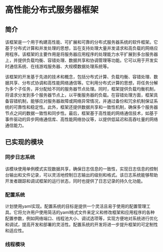 # 高性能分布式服务器框架

## 简介

该框架是一个用于构建高性能、可扩展和可靠的分布式服务器系统的软件框架。它基于分布式计算和并发处理的思想，旨在支持处理大量并发请求和高负载的网络应用程序。该框架的主要作用是将服务器应用程序的处理能力水平扩展到多台服务器上，并提供负载均衡、容错处理、数据共享和协调管理等功能。它可以用于开发实时通信系统、在线游戏服务器、大规模数据处理系统等。

该框架的开发基于先进的技术和概念，包括分布式计算、负载均衡、容错处理、数据共享、分布式协调和高性能网络通信等。它利用分布式计算的思想，将任务分解为多个子任务，并分配给不同的服务器节点处理。同时，框架提供负载均衡机制，将请求分发到多个服务器节点上，以平衡服务器的负载。在容错处理方面，框架具备容错机制，能够应对服务器故障或网络异常情况，并通过备份和冗余机制保证系统的可靠性和稳定性。此外，框架还提供数据共享和一致性机制，确保多个服务器节点之间的数据一致性和同步性。最后，框架基于高性能的网络通信技术，如基于事件驱动的异步网络通信库、高性能网络协议等，以提供低延迟和高吞吐量的网络通信能力。

## 已实现的模块

### 同步日志系统
该模块使用单例模式实现数据共享，确保日志信息的一致性，实现日志信息的控制台输出和文件记录，可以灵活地控制日志输出的级别和格式。该日志系统能够帮助开发者跟踪和调试框架的运行状态，同时也提供了日志记录的持久化功能。

### 配置系统
计划使用yaml实现。配置系统的目标是提供一个灵活且易于使用的配置管理工具。它将允许用户使用简洁的yaml格式文件来定义和修改框架和应用程序的各种配置参数，例如网络端口、线程池大小、调试选项等，实现方便地对系统进行优化和调试，提高开发和部署的灵活性。配置系统的开发将进一步提升框架的可定制性和适应性。

### 线程模块

